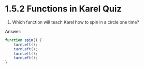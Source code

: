 # 1.5.2 Functions in Karel Quiz

1. Which function will teach Karel how to spin in a circle one time?

Answer:
```js
function spin() {
    turnLeft();
    turnLeft();
    turnLeft();
    turnLeft();
}
```